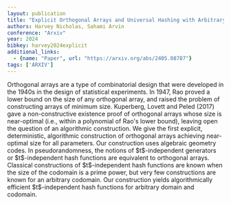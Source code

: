 ```yaml
---
layout: publication
title: "Explicit Orthogonal Arrays and Universal Hashing with Arbitrary Parameters"
authors: Harvey Nicholas, Sahami Arvin
conference: "Arxiv"
year: 2024
bibkey: harvey2024explicit
additional_links:
  - {name: "Paper", url: "https://arxiv.org/abs/2405.08787"}
tags: ['ARXIV']
---
```

Orthogonal arrays are a type of combinatorial design that were developed in the
1940s in the design of statistical experiments. In 1947, Rao proved a lower
bound on the size of any orthogonal array, and raised the problem of
constructing arrays of minimum size. Kuperberg, Lovett and Peled (2017) gave a
non-constructive existence proof of orthogonal arrays whose size is near-optimal
(i.e., within a polynomial of Rao's lower bound), leaving open the question of
an algorithmic construction. We give the first explicit, deterministic,
algorithmic construction of orthogonal arrays achieving near-optimal size for
all parameters. Our construction uses algebraic geometry codes. In
pseudorandomness, the notions of \$t\$-independent generators or
\$t\$-independent hash functions are equivalent to orthogonal arrays. Classical
constructions of \$t\$-independent hash functions are known when the size of the
codomain is a prime power, but very few constructions are known for an arbitrary
codomain. Our construction yields algorithmically efficient \$t\$-independent
hash functions for arbitrary domain and codomain.
